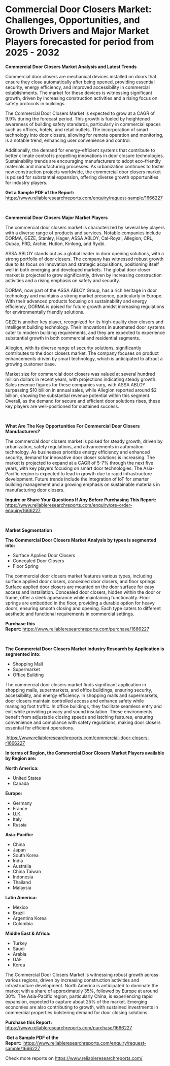 <p><h1>Commercial Door Closers Market: Challenges, Opportunities, and Growth Drivers and Major Market Players forecasted for period from 2025 - 2032</h1></p><p><strong>Commercial Door Closers Market Analysis and Latest Trends</strong></p>
<p><p>Commercial door closers are mechanical devices installed on doors that ensure they close automatically after being opened, providing essential security, energy efficiency, and improved accessibility in commercial establishments. The market for these devices is witnessing significant growth, driven by increasing construction activities and a rising focus on safety protocols in buildings.</p><p>The Commercial Door Closers Market is expected to grow at a CAGR of 9.9% during the forecast period. This growth is fueled by heightened awareness of building safety standards, particularly in commercial spaces such as offices, hotels, and retail outlets. The incorporation of smart technology into door closers, allowing for remote operation and monitoring, is a notable trend, enhancing user convenience and control.</p><p>Additionally, the demand for energy-efficient systems that contribute to better climate control is propelling innovations in door closure technologies. Sustainability trends are encouraging manufacturers to adopt eco-friendly materials and manufacturing processes. As urbanization continues to foster new construction projects worldwide, the commercial door closers market is poised for substantial expansion, offering diverse growth opportunities for industry players.</p></p>
<p><strong>Get a Sample PDF of the Report:&nbsp;</strong> <a href="https://www.reliableresearchreports.com/enquiry/request-sample/1666227?utm_campaign=2743&utm_medium=2&utm_source=Github&utm_content=ia&utm_term=11042025&utm_id=commercial-door-closers">https://www.reliableresearchreports.com/enquiry/request-sample/1666227</a></p>
<p>&nbsp;</p>
<p><strong>Commercial Door Closers Major Market Players</strong></p>
<p><p>The commercial door closers market is characterized by several key players with a diverse range of products and services. Notable companies include DORMA, GEZE, Stanley, Hager, ASSA ABLOY, Cal-Royal, Allegion, CRL, Oubao, FRD, Archie, Hutlon, Kinlong, and Ryobi.</p><p>ASSA ABLOY stands out as a global leader in door opening solutions, with a strong portfolio of door closers. The company has witnessed robust growth due to its focus on innovation and strategic acquisitions, positioning itself well in both emerging and developed markets. The global door closer market is projected to grow significantly, driven by increasing construction activities and a rising emphasis on safety and security.</p><p>DORMA, now part of the ASSA ABLOY Group, has a rich heritage in door technology and maintains a strong market presence, particularly in Europe. With their advanced products focusing on sustainability and energy efficiency, DORMA is poised for future growth amidst increasing regulations for environmentally friendly solutions.</p><p>GEZE is another key player, recognized for its high-quality door closers and intelligent building technology. Their innovations in automated door systems cater to modern building requirements, and they are expected to experience substantial growth in both commercial and residential segments.</p><p>Allegion, with its diverse range of security solutions, significantly contributes to the door closers market. The company focuses on product enhancements driven by smart technology, which is anticipated to attract a growing customer base.</p><p>Market size for commercial door closers was valued at several hundred million dollars in recent years, with projections indicating steady growth. Sales revenue figures for these companies vary, with ASSA ABLOY surpassing $10 billion in annual sales, while Allegion reported around $2 billion, showing the substantial revenue potential within this segment. Overall, as the demand for secure and efficient door solutions rises, these key players are well-positioned for sustained success.</p></p>
<p>&nbsp;</p>
<p><strong>What Are The Key Opportunities For Commercial Door Closers Manufacturers?</strong></p>
<p><p>The commercial door closers market is poised for steady growth, driven by urbanization, safety regulations, and advancements in automation technology. As businesses prioritize energy efficiency and enhanced security, demand for innovative door closer solutions is increasing. The market is projected to expand at a CAGR of 5-7% through the next five years, with key players focusing on smart door technologies. The Asia-Pacific region is expected to lead in growth due to rapid infrastructure development. Future trends include the integration of IoT for smarter building management and a growing emphasis on sustainable materials in manufacturing door closers.</p></p>
<p><strong>Inquire or Share Your Questions If Any Before Purchasing This Report:</strong> <a href="https://www.reliableresearchreports.com/enquiry/pre-order-enquiry/1666227?utm_campaign=2743&utm_medium=2&utm_source=Github&utm_content=ia&utm_term=11042025&utm_id=commercial-door-closers">https://www.reliableresearchreports.com/enquiry/pre-order-enquiry/1666227</a></p>
<p>&nbsp;</p>
<p><strong>Market Segmentation</strong></p>
<p><strong>The Commercial Door Closers Market Analysis by types is segmented into:</strong></p>
<p><ul><li>Surface Applied Door Closers</li><li>Concealed Door Closers</li><li>Floor Spring</li></ul></p>
<p><p>The commercial door closers market features various types, including surface applied door closers, concealed door closers, and floor springs. Surface applied door closers are mounted on the door surface for easy access and installation. Concealed door closers, hidden within the door or frame, offer a sleek appearance while maintaining functionality. Floor springs are embedded in the floor, providing a durable option for heavy doors, ensuring smooth closing and opening. Each type caters to different aesthetic and functional requirements in commercial settings.</p></p>
<p><strong>Purchase this Report:&nbsp;</strong><a href="https://www.reliableresearchreports.com/purchase/1666227?utm_campaign=2743&utm_medium=2&utm_source=Github&utm_content=ia&utm_term=11042025&utm_id=commercial-door-closers">https://www.reliableresearchreports.com/purchase/1666227</a></p>
<p>&nbsp;</p>
<p><strong>The Commercial Door Closers Market Industry Research by Application is segmented into:</strong></p>
<p><ul><li>Shopping Mall</li><li>Supermarket</li><li>Office Building</li></ul></p>
<p><p>The commercial door closers market finds significant application in shopping malls, supermarkets, and office buildings, ensuring security, accessibility, and energy efficiency. In shopping malls and supermarkets, door closers maintain controlled access and enhance safety while managing foot traffic. In office buildings, they facilitate seamless entry and exit while providing privacy and sound insulation. These environments benefit from adjustable closing speeds and latching features, ensuring convenience and compliance with safety regulations, making door closers essential for efficient operations.</p></p>
<p><a href="https://www.reliableresearchreports.com/commercial-door-closers-r1666227?utm_campaign=2743&utm_medium=2&utm_source=Github&utm_content=ia&utm_term=11042025&utm_id=commercial-door-closers">&nbsp;https://www.reliableresearchreports.com/commercial-door-closers-r1666227</a></p>
<p><strong>In terms of Region, the Commercial Door Closers Market Players available by Region are:</strong></p>
<p>
    <p> <strong> North America: </strong>
        <ul>
            <li>United States</li>
            <li>Canada</li>
        </ul>
        </p> 
    <p> <strong> Europe: </strong>
        <ul>
            <li>Germany</li>
            <li>France</li>
            <li>U.K.</li>
            <li>Italy</li>
            <li>Russia</li>
        </ul>
        </p> 
    <p> <strong> Asia-Pacific: </strong>
        <ul>
            <li>China</li>
            <li>Japan</li>
            <li>South Korea</li>
            <li>India</li>
            <li>Australia</li>
            <li>China Taiwan</li>
            <li>Indonesia</li>
            <li>Thailand</li>
            <li>Malaysia</li>
        </ul>
        </p> 
    <p> <strong> Latin America: </strong>
        <ul>
            <li>Mexico</li>
            <li>Brazil</li>
            <li>Argentina Korea</li>
            <li>Colombia</li>
        </ul>
        </p> 
    <p> <strong> Middle East & Africa: </strong>
        <ul>
            <li>Turkey</li>
            <li>Saudi</li>
            <li>Arabia</li>
            <li>UAE</li>
            <li>Korea</li>
        </ul>
    </p>
    </p>
<p><p>The Commercial Door Closers Market is witnessing robust growth across various regions, driven by increasing construction activities and infrastructure development. North America is anticipated to dominate the market with a share of approximately 35%, followed by Europe at around 30%. The Asia-Pacific region, particularly China, is experiencing rapid expansion, expected to capture about 25% of the market. Emerging economies are also contributing to growth, with sustained investments in commercial properties bolstering demand for door closing solutions.</p></p>
<p><strong>Purchase this Report: </strong><a href="https://www.reliableresearchreports.com/purchase/1666227?utm_campaign=2743&utm_medium=2&utm_source=Github&utm_content=ia&utm_term=11042025&utm_id=commercial-door-closers">https://www.reliableresearchreports.com/purchase/1666227</a></p>
<p>&nbsp;<strong>Get a Sample PDF of the Report:&nbsp;&nbsp;</strong><a href="https://www.reliableresearchreports.com/enquiry/request-sample/1666227?utm_campaign=2743&utm_medium=2&utm_source=Github&utm_content=ia&utm_term=11042025&utm_id=commercial-door-closers">https://www.reliableresearchreports.com/enquiry/request-sample/1666227</a></p>
<p><strong></strong></p>
<p>Check more reports on <a href="https://www.reliableresearchreports.com/?utm_campaign=2743&utm_medium=2&utm_source=Github&utm_content=ia&utm_term=11042025&utm_id=commercial-door-closers">https://www.reliableresearchreports.com/</a></p>